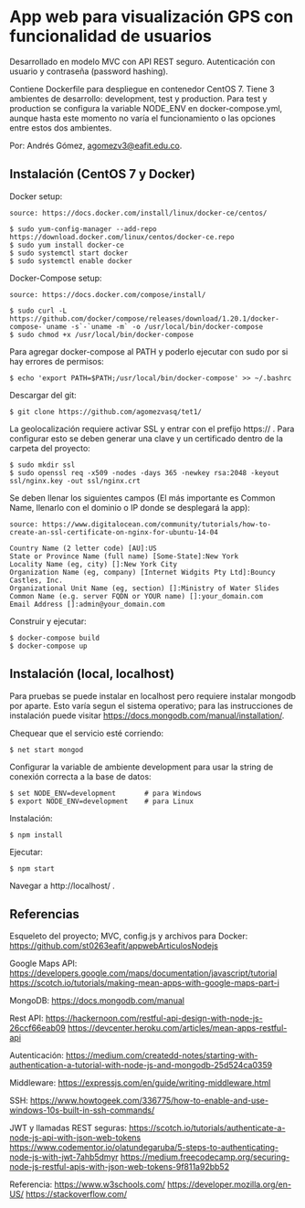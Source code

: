 # App web para visualización GPS con funcionalidad de usuarios

Desarrollado en modelo MVC con API REST seguro. Autenticación con usuario y contraseña (password hashing).

Contiene Dockerfile para despliegue en contenedor CentOS 7. Tiene 3 ambientes de desarrollo: development, test y production. Para test y production se configura la variable NODE_ENV en docker-compose.yml, aunque hasta este momento no varía el funcionamiento o las opciones entre estos dos ambientes.

Por: Andrés Gómez, agomezv3@eafit.edu.co.

## Instalación (CentOS 7 y Docker)

Docker setup:

    source: https://docs.docker.com/install/linux/docker-ce/centos/
    
    $ sudo yum-config-manager --add-repo https://download.docker.com/linux/centos/docker-ce.repo
    $ sudo yum install docker-ce
    $ sudo systemctl start docker
    $ sudo systemctl enable docker
    
Docker-Compose setup:

    source: https://docs.docker.com/compose/install/

    $ sudo curl -L https://github.com/docker/compose/releases/download/1.20.1/docker-compose-`uname -s`-`uname -m` -o /usr/local/bin/docker-compose
    $ sudo chmod +x /usr/local/bin/docker-compose

Para agregar docker-compose al PATH y poderlo ejecutar con sudo por si hay errores de permisos:
  
    $ echo 'export PATH=$PATH;/usr/local/bin/docker-compose' >> ~/.bashrc 
      
Descargar del git:

    $ git clone https://github.com/agomezvasq/tet1/
      
La geolocalización requiere activar SSL y entrar con el prefijo https:// . Para configurar esto se deben generar una clave y un certificado dentro de la carpeta del proyecto:

    $ sudo mkdir ssl
    $ sudo openssl req -x509 -nodes -days 365 -newkey rsa:2048 -keyout ssl/nginx.key -out ssl/nginx.crt
    
Se deben llenar los siguientes campos (El más importante es Common Name, llenarlo con el dominio o IP donde se desplegará la app):

    source: https://www.digitalocean.com/community/tutorials/how-to-create-an-ssl-certificate-on-nginx-for-ubuntu-14-04

    Country Name (2 letter code) [AU]:US
    State or Province Name (full name) [Some-State]:New York
    Locality Name (eg, city) []:New York City
    Organization Name (eg, company) [Internet Widgits Pty Ltd]:Bouncy Castles, Inc.
    Organizational Unit Name (eg, section) []:Ministry of Water Slides
    Common Name (e.g. server FQDN or YOUR name) []:your_domain.com
    Email Address []:admin@your_domain.com

Construir y ejecutar:

    $ docker-compose build
    $ docker-compose up
    
## Instalación (local, localhost)

Para pruebas se puede instalar en localhost pero requiere instalar mongodb por aparte. Esto varía segun el sistema operativo; para las instrucciones de instalación puede visitar https://docs.mongodb.com/manual/installation/.

Chequear que el servicio esté corriendo:

    $ net start mongod

Configurar la variable de ambiente development para usar la string de conexión correcta a la base de datos:

    $ set NODE_ENV=development       # para Windows
    $ export NODE_ENV=development    # para Linux

Instalación:

    $ npm install
    
Ejecutar:

    $ npm start
    
Navegar a http://localhost/ .

## Referencias

Esqueleto del proyecto; MVC, config.js y archivos para Docker: https://github.com/st0263eafit/appwebArticulosNodejs

Google Maps API: https://developers.google.com/maps/documentation/javascript/tutorial https://scotch.io/tutorials/making-mean-apps-with-google-maps-part-i

MongoDB: https://docs.mongodb.com/manual

Rest API: https://hackernoon.com/restful-api-design-with-node-js-26ccf66eab09 https://devcenter.heroku.com/articles/mean-apps-restful-api

Autenticación: https://medium.com/createdd-notes/starting-with-authentication-a-tutorial-with-node-js-and-mongodb-25d524ca0359

Middleware: https://expressjs.com/en/guide/writing-middleware.html

SSH: https://www.howtogeek.com/336775/how-to-enable-and-use-windows-10s-built-in-ssh-commands/

JWT y llamadas REST seguras: https://scotch.io/tutorials/authenticate-a-node-js-api-with-json-web-tokens https://www.codementor.io/olatundegaruba/5-steps-to-authenticating-node-js-with-jwt-7ahb5dmyr https://medium.freecodecamp.org/securing-node-js-restful-apis-with-json-web-tokens-9f811a92bb52

Referencia: https://www.w3schools.com/ https://developer.mozilla.org/en-US/ https://stackoverflow.com/
